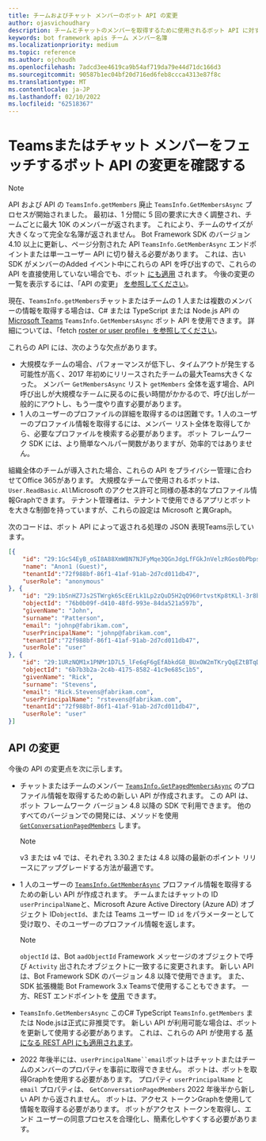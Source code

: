 ```yaml
---
title: チームおよびチャット メンバーのボット API の変更
author: ojasvichoudhary
description: チームとチャットのメンバーを取得するために使用されるボット API に対する今後の変更と進行中の変更について説明します。
keywords: bot framework apis チーム メンバー名簿
ms.localizationpriority: medium
ms.topic: reference
ms.author: ojchoudh
ms.openlocfilehash: 7adcd3ee4619ca9b54af719da79e44d71dc166d3
ms.sourcegitcommit: 90587b1ec04bf20d716ed6feb8ccca4313e87f8c
ms.translationtype: MT
ms.contentlocale: ja-JP
ms.lasthandoff: 02/10/2022
ms.locfileid: "62518367"
---
```

# <a name="teams-bot-api-changes-to-fetch-team-or-chat-members"></a>Teamsまたはチャット メンバーをフェッチするボット API の変更を確認する

>[!NOTE]
> API および API の `TeamsInfo.getMembers` 廃止 `TeamsInfo.GetMembersAsync` プロセスが開始されました。 最初は、1 分間に 5 回の要求に大きく調整され、チームごとに最大 10K のメンバーが返されます。 これにより、チームのサイズが大きくなって完全な名簿が返されません。
> Bot Framework SDK のバージョン 4.10 以上に更新し、ページ分割された API `TeamsInfo.GetMemberAsync` エンドポイントまたは単一ユーザー API に切り替える必要があります。 これは、古い SDK がメンバーのAdded イベント中にこれらの API を呼び出すので、これらの API を直接使用していない場合でも、ボット [にも適用](../bots/how-to/conversations/subscribe-to-conversation-events.md#team-members-added) されます。 今後の変更の一覧を表示するには、「API の変更」 [を参照してください](team-chat-member-api-changes.md#api-changes)。

現在、`TeamsInfo.getMembers`チャットまたはチームの 1 人または複数のメンバーの情報を取得する場合は、C# または TypeScript または Node.js API の [Microsoft Teams](/microsoftteams/platform/bots/how-to/get-teams-context?tabs=dotnet#fetch-the-roster-or-user-profile) `TeamsInfo.GetMembersAsync` ボット API を使用できます。 詳細については、「fetch [roster or user profile」を参照してください](../bots/how-to/get-teams-context.md#fetch-the-roster-or-user-profile)。

これらの API には、次のような欠点があります。

* 大規模なチームの場合、パフォーマンスが低下し、タイムアウトが発生する可能性が高く、2017 年初めにリリースされたチームの最大Teams大きくなった。 メンバー `GetMembersAsync` リスト `getMembers` 全体を返す場合、API 呼び出しが大規模なチームに戻るのに長い時間がかかるので、呼び出しが一般的にアウトし、もう一度やり直す必要があります。
* 1 人のユーザーのプロファイルの詳細を取得するのは困難です。1 人のユーザーのプロファイル情報を取得するには、メンバー リスト全体を取得してから、必要なプロファイルを検索する必要があります。 ボット フレームワーク SDK には、より簡単なヘルパー関数がありますが、効率的ではありません。

組織全体のチームが導入された場合、これらの API をプライバシー管理に合わせてOffice 365があります。 大規模なチームで使用されるボットは、`User.ReadBasic.All`Microsoft のアクセス許可と同様の基本的なプロファイル情報Graphできます。 テナント管理者は、テナントで使用できるアプリとボットを大きな制御を持っていますが、これらの設定は Microsoft と異Graph。

次のコードは、ボット API によって返される処理の JSON 表現Teams示しています。

```json
[{
    "id": "29:1GcS4EyB_oSI8A88XmWBN7NJFyMqe3QGnJdgLfFGkJnVelzRGos0bPbpsfJjcbAD22bmKc4GMbrY2g4JDrrA8vM06X1-cHHle4zOE6U4ttcc",
    "name": "Anon1 (Guest)",
    "tenantId":"72f988bf-86f1-41af-91ab-2d7cd011db47",
    "userRole": "anonymous"
}, {
    "id": "29:1bSnHZ7Js2STWrgk6ScEErLk1Lp2zQuD5H2qQ960rtvstKp8tKLl-3r8b6DoW0QxZimuTxk_kupZ1DBMpvIQQUAZL-PNj0EORDvRZXy8kvWk",
    "objectId": "76b0b09f-d410-48fd-993e-84da521a597b",
    "givenName": "John",
    "surname": "Patterson",
    "email": "johnp@fabrikam.com",
    "userPrincipalName": "johnp@fabrikam.com",
    "tenantId":"72f988bf-86f1-41af-91ab-2d7cd011db47",
    "userRole": "user"
}, {
    "id": "29:1URzNQM1x1PNMr1D7L5_lFe6qF6gEfAbkdG8_BUxOW2mTKryQqEZtBTqDt10-MghkzjYDuUj4KG6nvg5lFAyjOLiGJ4jzhb99WrnI7XKriCs",
    "objectId": "6b7b3b2a-2c4b-4175-8582-41c9e685c1b5",
    "givenName": "Rick",
    "surname": "Stevens",
    "email": "Rick.Stevens@fabrikam.com",
    "userPrincipalName": "rstevens@fabrikam.com",
    "tenantId":"72f988bf-86f1-41af-91ab-2d7cd011db47",
    "userRole": "user"
}]
```

## <a name="api-changes"></a>API の変更

今後の API の変更点を次に示します。

* チャットまたはチームのメンバー [`TeamsInfo.GetPagedMembersAsync`](/microsoftteams/platform/bots/how-to/get-teams-context?tabs=dotnet#fetch-the-roster-or-user-profile) のプロファイル情報を取得するための新しい API が作成されます。 この API は、ボット フレームワーク バージョン 4.8 以降の SDK で利用できます。 他のすべてのバージョンでの開発には、メソッドを使用 [`GetConversationPagedMembers`](/dotnet/api/microsoft.bot.connector.conversationsextensions.getconversationpagedmembersasync?view=botbuilder-dotnet-stable&preserve-view=true) します。

    > [!NOTE]
    > v3 または v4 では、それぞれ 3.30.2 または 4.8 以降の最新のポイント リリースにアップグレードする方法が最適です。

* 1 人のユーザーの [`TeamsInfo.GetMemberAsync`](/microsoftteams/platform/bots/how-to/get-teams-context?tabs=dotnet#get-single-member-details) プロファイル情報を取得するための新しい API が作成されます。 [](/windows/win32/ad/naming-properties#userprincipalname)チームまたはチャットの ID `userPrincipalName`と、Microsoft Azure Active Directory (Azure AD) オブジェクト ID`objectId`、または Teams ユーザー ID `id` をパラメーターとして受け取り、そのユーザーのプロファイル情報を返します。

    > [!NOTE]
    > `objectId` は、Bot `aadObjectId` Framework メッセージのオブジェクトで呼び `Activity` 出されたオブジェクトに一致するに変更されます。 新しい API は、Bot Framework SDK のバージョン 4.8 以降で使用できます。 また、SDK 拡張機能 Bot Framework 3.x Teamsで使用することもできます。 一方、REST エンドポイントを [使用](/microsoftteams/platform/bots/how-to/get-teams-context?tabs=json#get-single-member-details) できます。

* `TeamsInfo.GetMembersAsync` このC# TypeScript `TeamsInfo.getMembers` または Node.jsは正式に非推奨です。 新しい API が利用可能な場合は、ボットを更新して使用する必要があります。 これは、これらの API が使用する [基になる REST API にも適用されます](/microsoftteams/platform/bots/how-to/get-teams-context?tabs=json#tabpanel_CeZOj-G++Q_json)。
* 2022 年後半には、`userPrincipalName``email`ボットはチャットまたはチームのメンバーのプロパティを事前に取得できません。 ボットは、ボットを取得Graphを使用する必要があります。 プロパティ `userPrincipalName` と `email` プロパティは、 `GetConversationPagedMembers` 2022 年後半から新しい API から返されません。 ボットは、アクセス トークンGraphを使用して情報を取得する必要があります。 ボットがアクセス トークンを取得し、エンド ユーザーの同意プロセスを合理化し、簡素化しやすくする必要があります。
